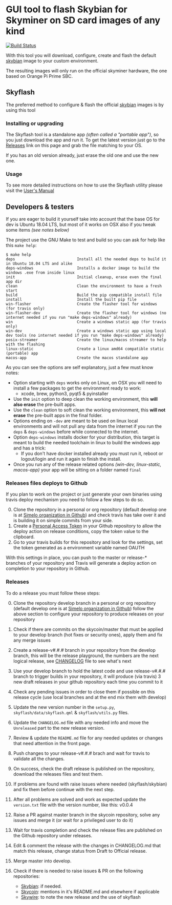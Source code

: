 # GUI tool to flash Skybian for Skyminer on SD card images of any kind

[![Build Status](https://travis-ci.com/skycoin/skyflash.svg?branch=master)](https://travis-ci.com/skycoin/skyflash)

With this tool you will download, configure, create and flash the default [skybian](https://github.com/simelo/skybian) image to your custom environment.

The resulting images will only run on the official skyminer hardware, the one based on Orange Pi Prime SBC.

## Skyflash

The preferred method to configure & flash the official [skybian](https://github.com/simelo/skybian) images is by using this tool

### Installing or upgrading

The Skyflash tool is a standalone app _(often called a "portable app")_, so you just download the app and run it. To get the latest version just go to the [Releases](https://github.com/skycoin/skyflash/releases) link on this page and grab the file matching to your OS.

If you has an old version already, just erase the old one and use the new one.

### Usage

To see more detailed instructions on how to use the Skyflash utility please visit the [User's Manual](USER_MANUAL.md)

## Developers & testers

If you are eager to build it yourself take into account that the base OS for dev is Ubuntu 18.04 LTS, but most of it works on OSX also if you tweak some items _(see notes below)_

The project use the GNU Make to test and build so you can ask for help like this `make help`:

```
$ make help
deps                           Install all the needed deps to build it in Ubuntu 18.04 LTS and alike
deps-windows                   Installs a docker image to build the windows .exe from inside linux
init                           Initial cleanup, erase even the final app dir
clean                          Clean the environment to have a fresh start
build                          Build the pip compatible install file
install                        Install the built pip file
win-flasher                    Create the flasher tool for windows (for travis only)
win-flasher-dev                Create the flasher tool for windows (no internet needed if you run "make deps-windows" already)
win                            Create a windows static app (for travis only)
win-dev                        Create a windows static app using local dev tools (no internet needed if you run "make deps-windows" already)
posix-streamer                 Create the linux/macos streamer to help with the flashing
linux-static                   Create a linux amd64 compatible static (portable) app
macos-app                      Create the macos standalone app
```

As you can see the options are self explanatory, just a few must know notes:

* Option starting with `deps` works only on Linux, on OSX you will need to install a few packages to get the environment ready to work:
  * xcode, brew, python3, pyqt5 & pyinstaller
* Use the `init` option to deep clean the working environment, this **will also erase** the pre-built apps.
* Use the `clean` option to soft clean the working environment, this **will not erase** the pre-built apps in the final folder.
* Options ending on `-dev` are meant to be used on linux local environments and will not pull any data from the internet if you run the `deps` & `deps-windows` before while connected to the internet.
* Option `deps-windows` installs docker for your distribution, this target is meant to build the needed toolchain in linux to build the windows app and has a trick:
  * If you don't have docker installed already you must run it, reboot or logout/login and run it again to finish the install.
* Once you run any of the release related options _(win-dev, linux-static, macos-app)_ your app will be sitting on a folder named `final`

### Releases files deploys to Github

If you plan to work on the project or just generate your own binaries using travis deploy mechanism you need to follow a few steps to do so.

0. Clone the repository in a personal or org repository (default develop one is at [Simelo organization in Github](https://github.com/simelo/skyflash)) and check travis has take over it and is building it on simple commits from your side.
0. Create a [Personal Access Token](https://github.com/settings/tokens) in your Github repository to allow the deploy action on release conditions, copy the token value to the clipboard.
0. Go to your travis builds for this repository and look for the settings, set the token generated as a environment variable named OAUTH

With this settings in place, you can push to the master or release-* branches of your repository and Travis will generate a deploy action on completion to your repository in Github.

### Releases

To do a release you must follow these steps:

0. Clone the repository develop branch in a personal or org repository (default develop one is at [Simelo organization in Github](https://github.com/simelo/skyflash)) follow the above section to configure your repository to produce releases on your repository
0. Check if there are commits on the skycoin/master that must be applied to your develop branch (hot fixes or security ones), apply them and fix any merge issues
0. Create a release-v#.#.# branch in your repository from the develop branch, this will be the release playground, the numbers are the next logical release, see [CHANGELOG](CHANGELOG.md) file to see what's next
0. Use your develop branch to hold the latest code and use release-v#.#.# branch to trigger builds in your repository, it will produce (via travis) 3 new draft releases in your github repository each time you commit to it
0. Check any pending issues in order to close them if possible on this release cycle (use local branches and at the end mix them with develop)
0. Update the new version number in the `setup.py`, `skyflash/data/skyflash.qml` & `skyflash/utils.py` files.
0. Update the `CHANGELOG.md` file with any needed info and move the `Unreleased` part to the new release version.
0. Review & update the `README.md` file for any needed updates or changes that need attention in the front page.
0. Push changes to your release-v#.#.# brach and wait for travis to validate all the changes.
0. On success, check the draft release is published on the repository, download the releases files and test them.
0. If problems are found with raise issues where needed (skyflash/skybian) and fix them before continue with the next step.
0. After all problems are solved and work as expected update the `version.txt` file with the version number, like this: v0.0.4
0. Raise a PR against master branch in the skycoin repository, solve any issues and merge it (or wait for a privileged user to do it)
0. Wait for travis completion and check the release files are published on the Github repository under releases.
0. Edit & comment the release with the changes in CHANGELOG.md that match this release, change status from Draft to Official release.
0. Merge master into develop.
0. Check if there is needed to raise issues & PR on the following repositories:

    * [Skybian](https://github.com/skycoin/skybian): if needed.
    * [Skycoin](https://github.com/skycoin/skycoin): mentions in it's README.md and elsewhere if applicable
    * [Skywire](https://github.com/skycoin/skywire): to note the new release and the use of skyflash
